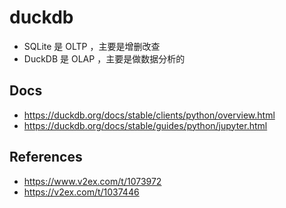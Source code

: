 # duckdb

- SQLite 是 OLTP ，主要是增删改查
- DuckDB 是 OLAP ，主要是做数据分析的

## Docs

- <https://duckdb.org/docs/stable/clients/python/overview.html>
- <https://duckdb.org/docs/stable/guides/python/jupyter.html>

## References

- <https://www.v2ex.com/t/1073972>
- <https://v2ex.com/t/1037446>
